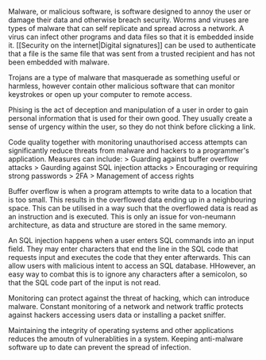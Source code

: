 Malware, or malicious software, is software designed to annoy the user or damage their data and otherwise breach security. Worms and viruses are types of malware that can self replicate and spread across a network. A virus can infect other programs and data files so that it is embedded inside it. [[Security on the internet|Digital signatures]] can be used to authenticate that a file is the same file that was sent from a trusted recipient and has not been embedded with malware.

Trojans are a type of malware that masquerade as something useful or harmless, however contain other malicious software that can monitor keystrokes or open up your computer to remote access.

Phising is the act of deception and manipulation of a user in order to gain personal information that is used for their own good. They usually create a sense of urgency within the user, so they do not think before clicking a link.

Code quality together with monitoring unauthorised access attempts can significantly reduce threats from malware and hackers to a programmer's application. Measures can include:
\> Guarding against buffer overflow attacks
\> Gaurding against SQL injection attacks
\> Encouraging or requiring strong passwords
\> 2FA
\> Management of access rights

Buffer overflow is when a program attempts to write data to a location that is too small. This results in the overflowed data ending up in a neighbouring space. This can be utilised in a way such that the overflowed data is read as an instruction and is executed. This is only an issue for von-neumann architecture, as data and structure are stored in the same memory.

An SQL injection happens when a user enters SQL commands into an input field. They may enter characters that end the line in the SQL code that requests input and executes the code that they enter afterwards. This can allow users with malicious intent to access an SQL database. HHowever, an easy way to combat this is to ignore any characters after a semicolon, so that the SQL code part of the input is not read.

Monitoring can protect against the threat of hacking, which can introduce malware. Constant monitoring of a network and network traffic protects against hackers accessing users data or installing a packet sniffer.

Maintaining the integrity of operating systems and other applications reduces the amoutn of vulnerablities in a system. Keeping anti-malware software up to date can prevent the spread of infection.

